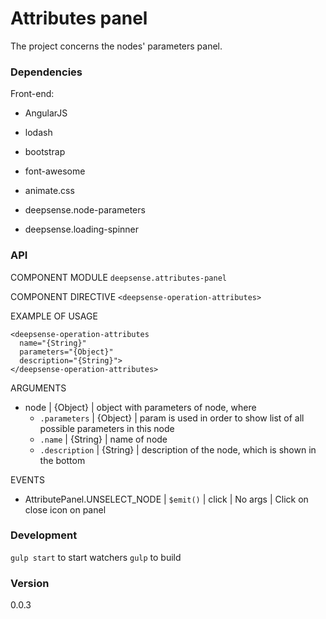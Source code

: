 # Attributes panel

The project concerns the nodes' parameters panel.

### Dependencies

Front-end:

- AngularJS
- lodash
- bootstrap
- font-awesome
- animate.css

- deepsense.node-parameters
- deepsense.loading-spinner

### API

COMPONENT MODULE `deepsense.attributes-panel`

COMPONENT DIRECTIVE `<deepsense-operation-attributes>`

EXAMPLE OF USAGE

    <deepsense-operation-attributes
      name="{String}"
      parameters="{Object}"
      description="{String}">
    </deepsense-operation-attributes>

ARGUMENTS

- node | {Object} | object with parameters of node, where
  - `.parameters` | {Object} | param is used in order to show list of all possible parameters in this node
  - `.name` | {String} | name of node
  - `.description` | {String} | description of the node, which is shown in the bottom

EVENTS

- AttributePanel.UNSELECT_NODE | `$emit()` | click | No args | Click on close icon on panel

### Development

`gulp start` to start watchers
`gulp` to build

### Version

0.0.3